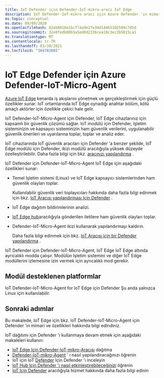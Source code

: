 ```yaml
---
title: IoT Defender için Defender-IoT-mikro-aracı IoT Edge
description: IoT Defender-IoT-mikro aracı için Azure Defender 'ın mimarisini ve yeteneklerini IoT Edge için anlayın.
ms.topic: conceptual
ms.date: 09/09/2020
ms.openlocfilehash: 81eb8816e1bcf74a9e27e34d14465102599c7d5d
ms.sourcegitcommit: 32e0fedb80b5a5ed0d2336cea18c3ec3b5015ca1
ms.translationtype: MT
ms.contentlocale: tr-TR
ms.lasthandoff: 03/30/2021
ms.locfileid: "104782665"
---
```

# <a name="azure-defender-for-iot-edge-defender-iot-micro-agent"></a>IoT Edge Defender için Azure Defender-IoT-Micro-Agent

[Azure IoT Edge](../iot-edge/index.yml) kenarda iş akışlarını yönetmek ve gerçekleştirmek için güçlü özellikler sunar.
IoT ortamlarında IoT Edge oynadığı anahtar bölüm, kötü amaçlı aktörler için özellikle çekici hale gelir.

IoT Defender-IoT-Micro-Agent için Defender, IoT Edge cihazlarınız için kapsamlı bir güvenlik çözümü sağlar.
IoT modülü için Defender, Işletim sisteminizin ve kapsayıcı sisteminizin ham güvenlik verilerini, uygulanabilir güvenlik önerileri ve uyarılarına toplar, toplar ve analiz eder.

IoT cihazlarında IoT güvenlik aracıları için Defender 'a benzer şekilde, IoT Edge modülü için Defender, ikizi modülü aracılığıyla yüksek düzeyde özelleştirilebilir.
Daha fazla bilgi için bkz. [aracınızı yapılandırma](how-to-agent-configuration.md) .

IoT Defender için Defender-IoT-Micro-Agent IoT Edge için aşağıdaki özellikleri sunar:

- Temel Işletim sistemi (Linux) ve IoT Edge kapsayıcı sistemlerinden ham güvenlik olayları toplar.

  Kullanılabilir güvenlik veri toplayıcıları hakkında daha fazla bilgi edinmek için bkz. [IoT Aracısı yapılandırması Için Defender](how-to-agent-configuration.md) .

- IoT Edge dağıtım bildirimlerinin analizi.

- [IoT Edge hub](../iot-edge/iot-edge-runtime.md#iot-edge-hub)aracılığıyla gönderilen iletilere ham güvenlik olayları toplar.

- Defender-IoT-Micro-Agent ikizi kullanarak yapılandırmayı kaldırın.

  Daha fazla bilgi edinmek için bkz. [IoT Aracısı için bir Defender yapılandırma](how-to-agent-configuration.md) .

IoT Defender için Defender-IoT-Micro-Agent, IoT Edge IoT Edge altında ayrıcalıklı modda çalışır.
Modülün Işletim sistemini ve diğer IoT Edge modüllerini izlemesine izin vermek için ayrıcalıklı mod gerekir.

## <a name="module-supported-platforms"></a>Modül desteklenen platformlar

IoT Defender-IoT-Micro-Agent for IoT Edge için Defender Şu anda yalnızca Linux için kullanılabilir.

## <a name="next-steps"></a>Sonraki adımlar

Bu makalede, IoT Edge için bkz. IoT Defender-IoT-Micro-Agent için Defender 'ın mimari ve özellikleri hakkında bilgi edindiniz.

IoT dağıtımı için Defender 'ı kullanmaya devam etmek için aşağıdaki makaleleri kullanın:

- [IoT Edge Için Defender-IoT-mikro-Aracısı](how-to-deploy-edge.md) dağıtma
- [Defender-IoT-mikro-Agent](how-to-agent-configuration.md) ' ı nasıl yapılandıracağınızı öğrenin
- IoT için IoT [Defender](resources-manage-proprietary-protocols.md) Için Defender 'ı inceleyin
- [IoT Hub Için Defender 'ı nasıl etkinleştirebileceğinizi](quickstart-onboard-iot-hub.md) öğrenin
- [IoT Için Defender](resources-frequently-asked-questions.md) aracılığıyla hizmet hakkında daha fazla bilgi edinin